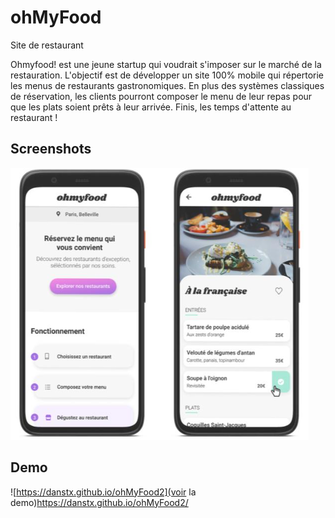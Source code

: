  # ohMyFood 

 Site de restaurant

 Ohmyfood! est une jeune startup qui voudrait s'imposer sur le marché de la restauration. L'objectif est de développer un site 100% mobile qui répertorie les menus de restaurants gastronomiques. En plus des systèmes classiques de réservation, les clients pourront composer le menu de leur repas pour que les plats soient prêts à leur arrivée. Finis, les temps d'attente au restaurant !




## Screenshots
 ![App Screenshot ](./Docs/ohMyFood.png/)
 

## Demo
![https://danstx.github.io/ohMyFood2](voir la demo)https://danstx.github.io/ohMyFood2/
